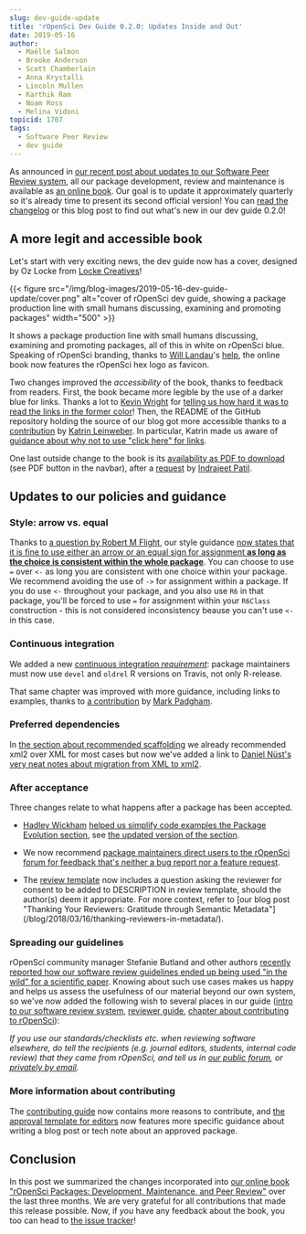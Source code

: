 ```yaml
---
slug: dev-guide-update
title: 'rOpenSci Dev Guide 0.2.0: Updates Inside and Out'
date: 2019-05-16
author:
  - Maëlle Salmon
  - Brooke Anderson
  - Scott Chamberlain
  - Anna Krystalli
  - Lincoln Mullen
  - Karthik Ram
  - Noam Ross
  - Melina Vidoni
topicid: 1707
tags:
  - Software Peer Review
  - dev guide
---
```


As announced in [our recent post about updates to our Software Peer Review system](/blog/2019/02/01/software-review-news/), all our package development, review and maintenance is available as [an online book](https://devguide.ropensci.org/). Our goal is to update it approximately quarterly so it's already time to present its second official version! You can [read the changelog](https://devguide.ropensci.org/booknews.html) or this blog post to find out what's new in our dev guide 0.2.0!

## A more legit and accessible book

Let's start with very exciting news, the dev guide now has a cover, designed by Oz Locke from [Locke Creatives](https://www.lockecreatives.com/)!

{{< figure src="/img/blog-images/2019-05-16-dev-guide-update/cover.png" alt="cover of rOpenSci dev guide, showing a package production line with small humans discussing, examining and promoting packages" width="500" >}}

It shows a package production line with small humans discussing, examining and promoting packages, all of this in white on rOpenSci blue. Speaking of rOpenSci branding, thanks to [Will Landau](https://github.com/wlandau)'s [help](https://github.com/ropensci/dev_guide/issues/136), the online book now features the rOpenSci hex logo as favicon.

Two changes improved the _accessibility_ of the book, thanks to feedback from readers. First, the book became more legible by the use of a darker blue for links. Thanks a lot to [Kevin Wright](https://github.com/kwstat) for [telling us how hard it was to read the links in the former color](https://github.com/ropensci/dev_guide/issues/138)! Then, the README of the GitHub repository holding the source of our blog got more accessible thanks to a [contribution](https://github.com/ropensci/dev_guide/pull/137) by [Katrin Leinweber](https://github.com/katrinleinweber). In particular, Katrin made us aware of [guidance about why not to use "click here" for links](https://webaccess.berkeley.edu/ask-pecan/click-here).

One last outside change to the book is its [availability as PDF to download](https://devguide.ropensci.org/ropensci-dev-guide.pdf) (see PDF button in the navbar), after a [request](https://github.com/ropensci/dev_guide/issues/131) by [Indrajeet Patil](https://github.com/IndrajeetPatil).

## Updates to our policies and guidance

### Style: arrow vs. equal

Thanks to [a question by Robert M Flight](https://github.com/ropensci/software-review-meta/issues/71), our style guidance [now states that it is fine to use either an arrow or an equal sign for assignment **as long as the choice is consistent within the whole package**](https://devguide.ropensci.org/building.html#code-style). You can choose to use `=` over `<-` as long you are consistent with one choice within your package. We recommend avoiding the use of `->` for assignment within a package. If you do use `<-` throughout your package, and you also use `R6` in that package, you'll be forced to use `=` for assignment within your `R6Class` construction - this is not considered inconsistency beause you can't use `<-` in this case.

### Continuous integration

We added a new [continuous integration *requirement*](https://devguide.ropensci.org/ci.html#ci): package maintainers must now use `devel` and `oldrel` R versions on Travis, not only R-release.

That same chapter was improved with more guidance, including links to examples, thanks to [a contribution](https://github.com/ropensci/dev_guide/pull/135) by [Mark Padgham](https://github.com/mpadge).

### Preferred dependencies

In [the section about recommended scaffolding](https://devguide.ropensci.org/building.html#recommended-scaffolding) we already recommended xml2 over XML for most cases but now we've added a link to [Daniel Nüst's very neat notes about migration from XML to xml2](https://gist.github.com/nuest/3ed3b0057713eb4f4d75d11bb62f2d66).

### After acceptance

Three changes relate to what happens after a package has been accepted.

* [Hadley Wickham](https://github.com/hadley) [helped us simplify code examples the Package Evolution section](https://github.com/ropensci/dev_guide/pull/129), see [the updated version of the section](https://devguide.ropensci.org/evolution.html).

* We now recommend [package maintainers direct users to the rOpenSci forum for feedback that's neither a bug report nor a feature request](https://devguide.ropensci.org/collaboration.html#contributing-guide).

* The [review template](https://devguide.ropensci.org/reviewtemplate.html) now includes a question asking the reviewer for consent to be added to DESCRIPTION in review template, should the author(s) deem it appropriate. For more context, refer to [our blog post "Thanking Your Reviewers: Gratitude through Semantic Metadata"]
(/blog/2018/03/16/thanking-reviewers-in-metadata/).

### Spreading our guidelines

rOpenSci community manager Stefanie Butland and other authors [recently reported how our software review guidelines ended up being used "in the wild" for a scientific paper](/blog/2019/04/18/wild-standards/). Knowing about such use cases makes us happy and helps us assess the usefulness of our material beyond our own system, so we've now added the following wish to several places in our guide ([intro to our software review system](https://devguide.ropensci.org/softwarereviewintro.html), [reviewer guide](https://devguide.ropensci.org/reviewerguide.html), [chapter about contributing to rOpenSci](https://devguide.ropensci.org/contributingguide.html)):

_If you use our standards/checklists etc. when reviewing software elsewhere, do tell the recipients (e.g. journal editors, students, internal code review) that they came from rOpenSci, and tell us in [our public forum](https://discuss.ropensci.org/c/usecases), or [privately by email](/contact/)._

### More information about contributing

The [contributing guide](https://devguide.ropensci.org/contributingguide.html) now contains more reasons to contribute, and [the approval template for editors](https://devguide.ropensci.org/approvaltemplate.html) now features more specific guidance about writing a blog post or tech note about an approved package.

## Conclusion

In this post we summarized the changes incorporated into [our online book "rOpenSci Packages: Development, Maintenance, and Peer Review"](https://devguide.ropensci.org/) over the last three months. We are very grateful for all contributions that made this release possible. Now, if _you_ have any feedback about the book, you too can head to [the issue tracker](https://github.com/ropensci/dev_guide/issues/)!
